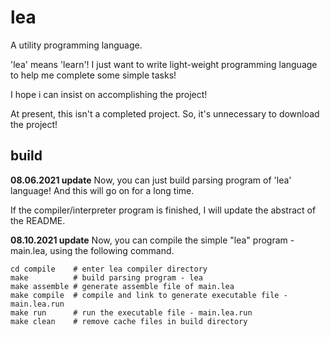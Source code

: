 # lea

A utility programming language.

'lea' means 'learn'! I just want to write light-weight programming language to help me complete some simple tasks!

I hope i can insist on accomplishing the project!

At present, this isn't a completed project. So, it's unnecessary to download the project!

## build

**08.06.2021 update** Now, you can just build parsing program of 'lea' language! And this will go on for a long time. 

If the compiler/interpreter program is finished, I will update the abstract of the README.

**08.10.2021 update** Now, you can compile the simple "lea" program - main.lea, using the following command.

```shell
cd compile    # enter lea compiler directory
make          # build parsing program - lea
make assemble # generate assemble file of main.lea
make compile  # compile and link to generate executable file - main.lea.run
make run      # run the executable file - main.lea.run
make clean    # remove cache files in build directory
```
